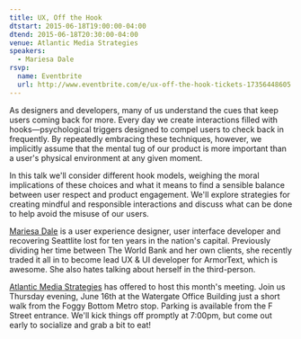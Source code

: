 ```yaml
---
title: UX, Off the Hook
dtstart: 2015-06-18T19:00:00-04:00
dtend: 2015-06-18T20:30:00-04:00
venue: Atlantic Media Strategies
speakers:
  - Mariesa Dale
rsvp:
  name: Eventbrite
  url: http://www.eventbrite.com/e/ux-off-the-hook-tickets-17356448605
---
```


As designers and developers, many of us understand the cues that keep users coming back for more. Every day we create interactions filled with hooks—psychological triggers designed to compel users to check back in frequently. By repeatedly embracing these techniques, however, we implicitly assume that the mental tug of our product is more important than a user's physical environment at any given moment.

In this talk we'll consider different hook models, weighing the moral implications of these choices and what it means to find a sensible balance between user respect and product engagement. We'll explore strategies for creating mindful and responsible interactions and discuss what can be done to help avoid the misuse of our users.

[Mariesa Dale](https://twitter.com/mariesakdale) is a user experience designer, user interface developer and recovering Seattlite lost for ten years in the nation's capital. Previously dividing her time between The World Bank and her own clients, she recently traded it all in to become lead UX & UI developer for ArmorText, which is awesome. She also hates talking about herself in the third-person.

[Atlantic Media Strategies](http://atlanticmediastrategies.com/) has offered to host this month's meeting. Join us Thursday evening, June 16th at the Watergate Office Building just a short walk from the Foggy Bottom Metro stop. Parking is available from the F Street entrance. We'll kick things off promptly at 7:00pm, but come out early to socialize and grab a bit to eat!